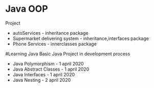# Java OOP
Project 
* autoServices - inheritance package
* Supermarket delivering system - inheritance,interfaces package
* Phone Services - innerclasses package

#Learning Java Basic
Java Project in development process
* Java Polymorphism - 1 april 2020
* Java Abstract Classes - 1 april 2020
* Java Interfaces - 1 april 2020
* Java Nesting - 2 april 2020



